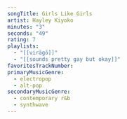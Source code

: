 ```yaml
---
songTitle: Girls Like Girls
artist: Hayley Kiyoko
minutes: "3"
seconds: "49"
rating: 7
playlists:
  - "[[virāgō]]"
  - "[[sounds pretty gay but okay]]"
favoritesTrackNumber:
primaryMusicGenre:
  - electropop
  - alt-pop
secondaryMusicGenre:
  - contemporary r&b
  - synthwave
---
```

